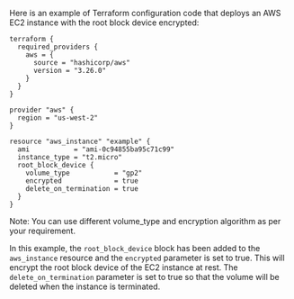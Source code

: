 Here is an example of Terraform configuration code that deploys an AWS EC2 instance with the root block device encrypted:

```
terraform {
  required_providers {
    aws = {
      source = "hashicorp/aws"
      version = "3.26.0"
    }
  }
}

provider "aws" {
  region = "us-west-2"
}

resource "aws_instance" "example" {
  ami           = "ami-0c94855ba95c71c99"
  instance_type = "t2.micro"
  root_block_device {
    volume_type           = "gp2"
    encrypted             = true
    delete_on_termination = true
  }
}
```

Note: You can use different volume_type and encryption algorithm as per your requirement.

In this example, the `root_block_device` block has been added to the `aws_instance` resource and the `encrypted` parameter is set to true. This will encrypt the root block device of the EC2 instance at rest. The `delete_on_termination` parameter is set to true so that the volume will be deleted when the instance is terminated. 
